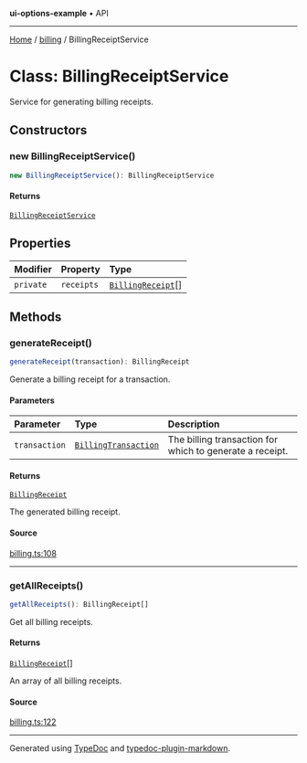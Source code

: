 **ui-options-example** • API

***

[Home](../../README.md) / [billing](../README.md) / BillingReceiptService

# Class: BillingReceiptService

Service for generating billing receipts.

## Constructors

### new BillingReceiptService()

```ts
new BillingReceiptService(): BillingReceiptService
```

#### Returns

[`BillingReceiptService`](BillingReceiptService.md)

## Properties

| Modifier | Property | Type |
| :------ | :------ | :------ |
| `private` | `receipts` | [`BillingReceipt`](../interfaces/BillingReceipt.md)[] |

## Methods

### generateReceipt()

```ts
generateReceipt(transaction): BillingReceipt
```

Generate a billing receipt for a transaction.

#### Parameters

| Parameter | Type | Description |
| :------ | :------ | :------ |
| `transaction` | [`BillingTransaction`](../interfaces/BillingTransaction.md) | The billing transaction for which to generate a receipt. |

#### Returns

[`BillingReceipt`](../interfaces/BillingReceipt.md)

The generated billing receipt.

#### Source

[billing.ts:108](https://github.com/tgreyuk/typedoc-plugin-markdown-examples/blob/13dc594/examples/01-typedoc-plugin-markdown/src/billing.ts#L108)

***

### getAllReceipts()

```ts
getAllReceipts(): BillingReceipt[]
```

Get all billing receipts.

#### Returns

[`BillingReceipt`](../interfaces/BillingReceipt.md)[]

An array of all billing receipts.

#### Source

[billing.ts:122](https://github.com/tgreyuk/typedoc-plugin-markdown-examples/blob/13dc594/examples/01-typedoc-plugin-markdown/src/billing.ts#L122)

***

Generated using [TypeDoc](https://typedoc.org) and [typedoc-plugin-markdown](https://typedoc-plugin-markdown.org).
